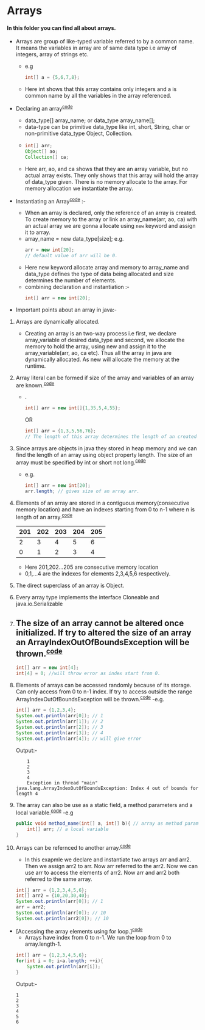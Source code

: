 # Arrays

#### In this folder you can find all about arrays.

- Arrays are group of like-typed variable referred to by a common name. It means the variables in array are of same data type i.e array of integers, array of strings etc.

    - e.g
        ```java
        int[] a = {5,6,7,8};
        ```
    - Here int shows that this array contains only integers and a is common name by all the variables in the array referenced.

- Declaring an array<sup>[code](./ArrayDecInst.java)</sup>
    - data_type[] array_name; or data_type array_name[];
    - data-type can be primitive data_type like int, short, String, char or non-primitive data_type Object, Collection.
    - 
        ```java
        int[] arr;
        Object[] ao;
        Collection[] ca;
        ```
    - Here arr, ao, and ca shows that they are an array variable, but no actual array exists. They only shows that this array will hold the array of data_type given. There is no memory allocate to the array. For memory allocation we instantiate the array.

- Instantiating an Array<sup>[code](./ArrayDecInst.java)</sup> :-
    - When an array is declared, only the reference of an array is created. To create memory to the array or link an array_name(arr, ao, ca) with an actual array we are gonna allocate using ```new``` keyword and assign it to array.
    - array_name = new data_type[size]; 
     e.g. 
        ```java
        arr = new int[20];
        // default value of arr will be 0.
        ```
    - Here new keyword allocate array and memory to array_name and data_type defines the type of data being allocated and size determines the number of elements.
    - combining declaration and instantiation :- 
        ```java
        int[] arr = new int[20];
        ```
- Important points about an array in java:-

1. Arrays are dynamically allocated.
    - Creating an array is an two-way process i.e first, we declare array_variable of desired data_type and second, we allocate the memory to hold the array, using new and assign it to the array_variable(arr, ao, ca etc). Thus all the array in java are dynamically allocated. As new will allocate the memory at the runtime.

2. Array literal can be formed if size of the array and variables of an array are known.<sup>[code](./ArrayDecInst.java)</sup>
    - .
        ```java
        int[] arr = new int[]{1,35,5,4,55};
        ```
         OR 
        ```java
        int[] arr = {1,3,5,56,76};
        // The length of this array determines the length of an created array.
        ``` 

3. Since arrays are objects in java they stored in heap memory and we can find the length of an array using object property length. The size of an array must be specified by int or short not long.<sup>[code](./ArrayDecInst.java)</sup>
    - e.g.
        ```java
        int[] arr = new int[20];
        arr.length; // gives size of an array arr.
        ```
    
4. Elements of an array are stored in a contiguous memory(consecutive memory location) and have an indexes starting from 0 to n-1 where n is length of an array.<sup>[code](./ArrayDecInst.java)</sup>

    | 201 | 202 | 203 | 204 | 205 |
    | --- | --- | --- | --- | --- |
    | 2| 3 |4| 5| 6 |
    | 0 |1| 2 |3 |4 |

    - Here 201,202...205 are consecutive memory location
    - 0,1,...4 are the indexes for elements 2,3,4,5,6 respectively.

5. The direct superclass of an array is Object.

6. Every array type implements the interface Cloneable and java.io.Serializable

7. The size of an array cannot be altered once initialized. If try to altered the size of an array an ArrayIndexOutOfBoundsException will be thrown.<sup>[code](./ArrayDecInst.java)</sup>
    -
    ```java
    int[] arr = new int[4];
    int[4] = 0; //will throw error as index start from 0.
    ```

8. Elements of arrays can be accessed randomly because of its storage. Can only access from 0 to n-1 index. If try to access outside the range ArrayIndexOutOfBoundsException will be thrown.<sup>[code](./ArrayDecInst.java)</sup>
    -e.g.
    ```java
    int[] arr = {1,2,3,4};
    System.out.println(arr[0]); // 1
    System.out.println(arr[1]); // 2
    System.out.println(arr[2]); // 3
    System.out.println(arr[3]); // 4
    System.out.println(arr[4]); // will give error
    ```
    Output:-
    ```
        1
        2
        3
        4
        Exception in thread "main" java.lang.ArrayIndexOutOfBoundsException: Index 4 out of bounds for length 4
    ```

9. The array can also be use as a static field, a method parameters and a local variable.<sup>[code](./ArrMethodParams.java)</sup>
    -e.g
    ```java
    public void method_name(int[] a, int[] b){ // array as method parameters.
        int[] arr; // a local variable
    }
    ```

10. Arrays can be refernced to another array.<sup>[code](./ArrayDecInst.java)</sup> 
    - In this exapmle we declare and instantiate two arrays arr and arr2. Then we assign arr2 to arr. Now arr referred to the arr2. Now we can use arr to access the elements of arr2. Now arr and arr2 both referred to the same array.
    ```java
    int[] arr = {1,2,3,4,5,6};
    int[] arr2 = {10,20,30,40};
    System.out.println(arr[0]); // 1
    arr = arr2;
    System.out.println(arr[0]); // 10
    System.out.println(arr2[0]); // 10
    ```

- [Accessing the array elements using for loop.]<sup>[code](./ArrayLoop.java)</sup>
    - Arrays have index from 0 to n-1. We run the loop from 0 to array.length-1.
    ```java
    int[] arr = {1,2,3,4,5,6};
    for(int i = 0; i<a.length; ++i){
        System.out.println(arr[i]);
    }
    ```
    Output:-
    ```
    1
    2
    3
    4
    5
    6
    ```
